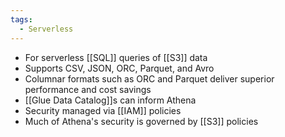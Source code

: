 ```yaml
---
tags:
  - Serverless
---
```

- For serverless [[SQL]] queries of [[S3]] data
- Supports CSV, JSON, ORC, Parquet, and Avro
- Columnar formats such as ORC and Parquet deliver superior performance and cost savings
- [[Glue Data Catalog]]s can inform Athena
- Security managed via [[IAM]] policies
- Much of Athena's security is governed by [[S3]] policies